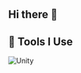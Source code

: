 ## Hi there 👋

## 🔧 Tools I Use

![Unity](https://img.shields.io/badge/unity-%23000000.svg?&style=for-the-badge&logo=unity&logoColor=white)

